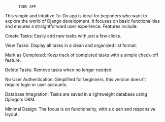           TODO APP


This simple and intuitive To-Do app is ideal for beginners who want to explore the world of Django development. It focuses on basic functionalities and ensures a straightforward user experience. Features include:

Create Tasks: Easily add new tasks with just a few clicks.

View Tasks: Display all tasks in a clean and organized list format.

Mark as Completed: Keep track of completed tasks with a simple check-off feature.

Delete Tasks: Remove tasks when no longer needed.

No User Authentication: Simplified for beginners, this version doesn't require login or user accounts.

Database Integration: Tasks are saved in a lightweight database using Django's ORM.

Minimal Design: The focus is on functionality, with a clean and responsive layout.

